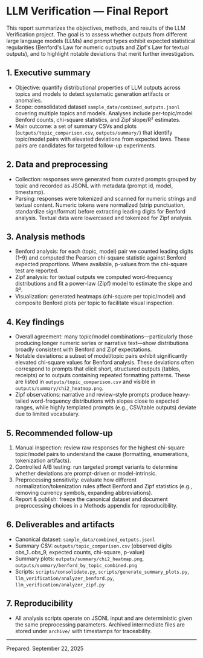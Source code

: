 # LLM Verification — Final Report

This report summarizes the objectives, methods, and results of the LLM Verification project. The goal is to assess whether outputs from different large language models (LLMs) and prompt types exhibit expected statistical regularities (Benford's Law for numeric outputs and Zipf's Law for textual outputs), and to highlight notable deviations that merit further investigation.

## 1. Executive summary

- Objective: quantify distributional properties of LLM outputs across topics and models to detect systematic generation artifacts or anomalies.
- Scope: consolidated dataset `sample_data/combined_outputs.jsonl` covering multiple topics and models. Analyses include per-topic/model Benford counts, chi-square statistics, and Zipf slope/R² estimates.
- Main outcome: a set of summary CSVs and plots (`outputs/topic_comparison.csv`, `outputs/summary/`) that identify topic/model pairs with elevated deviations from expected laws. These pairs are candidates for targeted follow-up experiments.

## 2. Data and preprocessing

- Collection: responses were generated from curated prompts grouped by topic and recorded as JSONL with metadata (prompt id, model, timestamp).
- Parsing: responses were tokenized and scanned for numeric strings and textual content. Numeric tokens were normalized (strip punctuation, standardize sign/format) before extracting leading digits for Benford analysis. Textual data were lowercased and tokenized for Zipf analysis.

## 3. Analysis methods

- Benford analysis: for each (topic, model) pair we counted leading digits (1–9) and computed the Pearson chi-square statistic against Benford expected proportions. Where available, p-values from the chi-square test are reported.
- Zipf analysis: for textual outputs we computed word-frequency distributions and fit a power-law (Zipf) model to estimate the slope and R².
- Visualization: generated heatmaps (chi-square per topic/model) and composite Benford plots per topic to facilitate visual inspection.

## 4. Key findings

- Overall agreement: many topic/model combinations—particularly those producing longer numeric series or narrative text—show distributions broadly consistent with Benford and Zipf expectations.
- Notable deviations: a subset of model/topic pairs exhibit significantly elevated chi-square values for Benford analysis. These deviations often correspond to prompts that elicit short, structured outputs (tables, receipts) or to outputs containing repeated formatting patterns. These are listed in `outputs/topic_comparison.csv` and visible in `outputs/summary/chi2_heatmap.png`.
- Zipf observations: narrative and review-style prompts produce heavy-tailed word-frequency distributions with slopes close to expected ranges, while highly templated prompts (e.g., CSV/table outputs) deviate due to limited vocabulary.

## 5. Recommended follow-up

1. Manual inspection: review raw responses for the highest chi-square topic/model pairs to understand the cause (formatting, enumerations, tokenization artifacts).
2. Controlled A/B testing: run targeted prompt variants to determine whether deviations are prompt-driven or model-intrinsic.
3. Preprocessing sensitivity: evaluate how different normalization/tokenization rules affect Benford and Zipf statistics (e.g., removing currency symbols, expanding abbreviations).
4. Report & publish: freeze the canonical dataset and document preprocessing choices in a Methods appendix for reproducibility.

## 6. Deliverables and artifacts

- Canonical dataset: `sample_data/combined_outputs.jsonl`
- Summary CSV: `outputs/topic_comparison.csv` (observed digits obs_1..obs_9, expected counts, chi-square, p-value)
- Summary plots: `outputs/summary/chi2_heatmap.png`, `outputs/summary/benford_by_topic_combined.png`
- Scripts: `scripts/consolidate.py`, `scripts/generate_summary_plots.py`, `llm_verification/analyzer_benford.py`, `llm_verification/analyzer_zipf.py`

## 7. Reproducibility

- All analysis scripts operate on JSONL input and are deterministic given the same preprocessing parameters. Archived intermediate files are stored under `archive/` with timestamps for traceability.

---

Prepared: September 22, 2025
